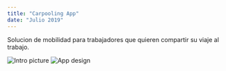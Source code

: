 ```yaml
---
title: "Carpooling App"
date: "Julio 2019"
---
```


Solucion de mobilidad para trabajadores que quieren compartir su viaje al trabajo.

![Intro picture](./carpooling_bh1.jpg)
![App design](./carpooling_bh2.jpg)

